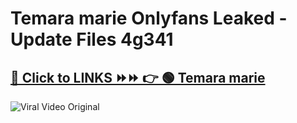 
 # Temara marie Onlyfans Leaked - Update Files 4g341

## <h2><a href="https://clipsfans.com/Temara_marie&ref=git">🔗 Click to LINKS ⏩⏩ 👉 🟢 Temara marie </a></h2>

<a href="https://clipsfans.com/Temara_marie&ref=git" rel="nofollow" data-target="animated-image.originalLink"><img src="https://i.ibb.co.com/xMMVF88/686577567.gif" alt="Viral Video Original" style="max-width: 100%; display: inline-block;" data-target="animated-image.originalImage"></a>

